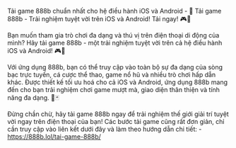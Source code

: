 Tải game 888b chuẩn nhất cho hệ điều hành iOS và Android - 📲 Tải game 888b - Trải nghiệm tuyệt vời trên iOS và Android! Tải ngay! 🎮📱

Bạn muốn tham gia trò chơi đa dạng và thú vị trên điện thoại di động của mình? Hãy tải game 888b - một trải nghiệm tuyệt vời trên cả hệ điều hành iOS và Android! 🎮📱

Với ứng dụng 888b, bạn có thể truy cập vào toàn bộ sự đa dạng của sòng bạc trực tuyến, cá cược thể thao, game nổ hũ và nhiều trò chơi hấp dẫn khác. Được thiết kế tối ưu hoá cho cả iOS và Android, ứng dụng 888b mang đến cho bạn trải nghiệm chơi game mượt mà, giao diện thân thiện và tính năng đa dạng. 🎰🃏

Đừng chần chừ, hãy tải game 888b ngay để trải nghiệm thế giới giải trí tuyệt vời ngay trên điện thoại của bạn! Các bước tải game cũng rất đơn giản, chỉ cần truy cập vào liên kết dưới đây và làm theo hướng dẫn chi tiết: - https://888b.lol/tai-game-888b/
